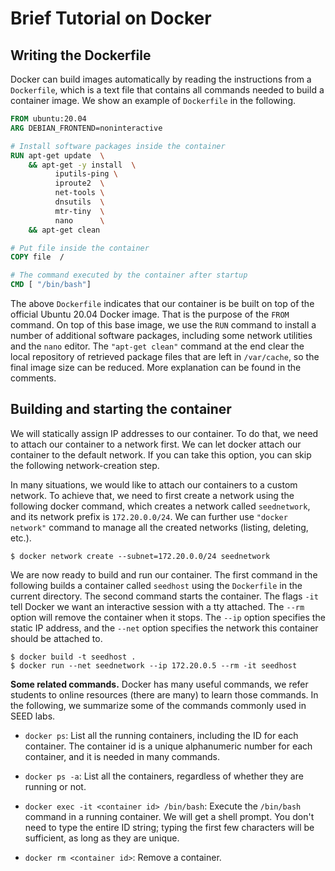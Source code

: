 # Brief Tutorial on Docker

## Writing the Dockerfile

Docker can build images automatically by reading the instructions from
a `Dockerfile`, which is a text file that contains all commands needed to
build a container image. We show an example of `Dockerfile` in the following.

``` dockerfile
FROM ubuntu:20.04
ARG DEBIAN_FRONTEND=noninteractive

# Install software packages inside the container
RUN apt-get update  \
    && apt-get -y install  \
          iputils-ping \
          iproute2  \
          net-tools \
          dnsutils  \
          mtr-tiny  \
          nano      \
    && apt-get clean

# Put file inside the container
COPY file  /

# The command executed by the container after startup
CMD [ "/bin/bash"]
```

The above `Dockerfile` indicates that our container
is be built on top of the official Ubuntu 20.04 Docker image.
That is the purpose of the `FROM` command.
On top of this base image, we use the `RUN` command
to install a number of additional software packages, including
some network utilities and the `nano` editor.
The `"apt-get clean"` command at the end
clear the local repository of retrieved package files
that are left in `/var/cache`, so the final image size
can be reduced. More explanation can be found
in the comments.


## Building and starting the container

We will statically assign IP addresses to our container. To do that,
we need to attach our container to a network first. We can let docker
attach our container to the default network. If you can take this option,
you can skip the following network-creation step.

In many situations, we would like to attach our containers to a custom network.
To achieve that, we need to first create a network using the following
docker command, which creates a network called `seednetwork`,
and its network prefix is `172.20.0.0/24`.
We can further use `"docker network"` command to manage
all the created networks (listing, deleting, etc.).

``` shell
$ docker network create --subnet=172.20.0.0/24 seednetwork
```

We are now ready to build and run our container. The first command
in the following builds a container called `seedhost` using
the `Dockerfile` in the current directory.
The second command starts the container.
The flags `-it` tell Docker we want an interactive session
with a tty attached. The `--rm` option will remove the container
when it stops. The `--ip` option specifies the static
IP address, and the `--net` option specifies
the network this container should be attached to.

``` shell
$ docker build -t seedhost .
$ docker run --net seednetwork --ip 172.20.0.5 --rm -it seedhost
```

**Some related commands.** Docker has many useful commands,
we refer students to online resources (there
are many) to learn those commands. In the following, we
summarize some of the commands commonly used in SEED labs.

- `docker ps`:  List all the running containers, including
         the ID for each container.  The container id is
         a unique alphanumeric number for each container, and it is needed
         in many commands.

- `docker ps -a`:
List all the containers, regardless of whether they are
running or not.

- `docker exec -it <container id> /bin/bash`:
Execute the `/bin/bash` command
in a running container. We will get a shell prompt.
You don't need to type the entire ID string; typing the first
few characters will be sufficient, as long as they are unique.

- `docker rm <container id>`: Remove a container.



